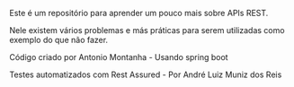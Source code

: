 Este é um repositório para aprender um pouco mais sobre APIs REST.

Nele existem vários problemas e más práticas para serem utilizadas como exemplo do que não fazer.

Código criado por Antonio Montanha - Usando spring boot

Testes automatizados com Rest Assured - Por André Luiz Muniz dos Reis
